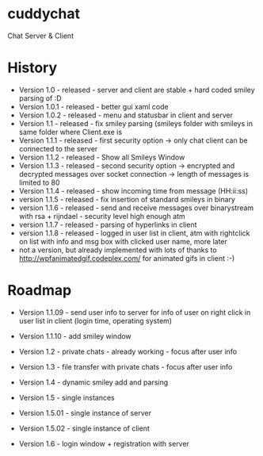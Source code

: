 cuddychat
=========
Chat Server &amp; Client

History
=======
- Version 1.0 - released - server and client are stable + hard coded smiley parsing of :D
- Version 1.0.1 - released - better gui xaml code
- Version 1.0.2 - released - menu and statusbar in client and server
- Version 1.1 - released - fix smiley parsing (smileys folder with smileys in same folder where Client.exe is
- Version 1.1.1 - released - first security option -> only chat client can be connected to the server
- Version 1.1.2 - released - Show all Smileys Window
- Version 1.1.3 - released - second security option -> encrypted and decrypted messages over socket connection -> length of messages is limited to 80
- Version 1.1.4 - released - show incoming time from message (HH:ii:ss)
- version 1.1.5 - released - fix insertion of standard smileys in binary
- version 1.1.6 - released - send and receive messages over binarystream with rsa + rijndael - security level high enough atm
- version 1.1.7 - released - parsing of hyperlinks in client
- version 1.1.8 - released - logged in user list in client, atm with rightclick on list with info and msg box with clicked user name, more later
- not a version, but already implemented with lots of thanks to http://wpfanimatedgif.codeplex.com/ for animated gifs in client :-)


Roadmap
======
- Version 1.1.09 - send user info to server for info of user on right click in user list in client (login time, operating system)

- Version 1.1.10 - add smiley window

- Version 1.2 - private chats - already working - focus after user info

- Version 1.3 - file transfer with private chats - focus after user info

- Version 1.4 - dynamic smiley add and parsing

- Version 1.5 - single instances
- Version 1.5.01 - single instance of server
- Version 1.5.02 - single instance of client

- Version 1.6 - login window + registration with server
